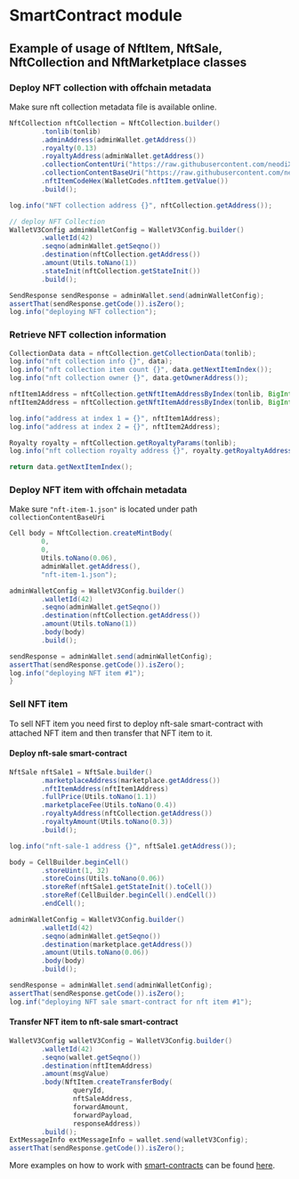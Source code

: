 # SmartContract module

## Example of usage of NftItem, NftSale, NftCollection and NftMarketplace classes

### Deploy NFT collection with offchain metadata

Make sure nft collection metadata file is available online.

```java
NftCollection nftCollection = NftCollection.builder()
        .tonlib(tonlib)
        .adminAddress(adminWallet.getAddress())
        .royalty(0.13)
        .royaltyAddress(adminWallet.getAddress())
        .collectionContentUri("https://raw.githubusercontent.com/neodiX42/ton4j/main/1-media/nft-collection.json")
        .collectionContentBaseUri("https://raw.githubusercontent.com/neodiX42/ton4j/main/1-media/")
        .nftItemCodeHex(WalletCodes.nftItem.getValue())
        .build();

log.info("NFT collection address {}", nftCollection.getAddress());

// deploy NFT Collection
WalletV3Config adminWalletConfig = WalletV3Config.builder()
        .walletId(42)
        .seqno(adminWallet.getSeqno())
        .destination(nftCollection.getAddress())
        .amount(Utils.toNano(1))
        .stateInit(nftCollection.getStateInit())
        .build();

SendResponse sendResponse = adminWallet.send(adminWalletConfig);
assertThat(sendResponse.getCode()).isZero();
log.info("deploying NFT collection");
```

### Retrieve NFT collection information

```java
CollectionData data = nftCollection.getCollectionData(tonlib);
log.info("nft collection info {}", data);
log.info("nft collection item count {}", data.getNextItemIndex());
log.info("nft collection owner {}", data.getOwnerAddress());

nftItem1Address = nftCollection.getNftItemAddressByIndex(tonlib, BigInteger.ZERO);
nftItem2Address = nftCollection.getNftItemAddressByIndex(tonlib, BigInteger.ONE);

log.info("address at index 1 = {}", nftItem1Address);
log.info("address at index 2 = {}", nftItem2Address);

Royalty royalty = nftCollection.getRoyaltyParams(tonlib);
log.info("nft collection royalty address {}", royalty.getRoyaltyAddress());

return data.getNextItemIndex();
```

### Deploy NFT item with offchain metadata

Make sure `"nft-item-1.json"` is located under path `collectionContentBaseUri`

```java
Cell body = NftCollection.createMintBody(
        0,
        0,
        Utils.toNano(0.06),
        adminWallet.getAddress(),
        "nft-item-1.json");

adminWalletConfig = WalletV3Config.builder()
        .walletId(42)
        .seqno(adminWallet.getSeqno())
        .destination(nftCollection.getAddress())
        .amount(Utils.toNano(1))
        .body(body)
        .build();

sendResponse = adminWallet.send(adminWalletConfig);
assertThat(sendResponse.getCode()).isZero();
log.info("deploying NFT item #1");
}
```

### Sell NFT item

To sell NFT item you need first to deploy nft-sale smart-contract with attached NFT item and then
transfer that NFT item to it.

#### Deploy nft-sale smart-contract

```java
NftSale nftSale1 = NftSale.builder()
        .marketplaceAddress(marketplace.getAddress())
        .nftItemAddress(nftItem1Address)
        .fullPrice(Utils.toNano(1.1))
        .marketplaceFee(Utils.toNano(0.4))
        .royaltyAddress(nftCollection.getAddress())
        .royaltyAmount(Utils.toNano(0.3))
        .build();

log.info("nft-sale-1 address {}", nftSale1.getAddress());

body = CellBuilder.beginCell()
        .storeUint(1, 32)
        .storeCoins(Utils.toNano(0.06))
        .storeRef(nftSale1.getStateInit().toCell())
        .storeRef(CellBuilder.beginCell().endCell())
        .endCell();

adminWalletConfig = WalletV3Config.builder()
        .walletId(42)
        .seqno(adminWallet.getSeqno())
        .destination(marketplace.getAddress())
        .amount(Utils.toNano(0.06))
        .body(body)
        .build();

sendResponse = adminWallet.send(adminWalletConfig);
assertThat(sendResponse.getCode()).isZero();
log.inf("deploying NFT sale smart-contract for nft item #1");
```

#### Transfer NFT item to nft-sale smart-contract

```java
WalletV3Config walletV3Config = WalletV3Config.builder()
        .walletId(42)
        .seqno(wallet.getSeqno())
        .destination(nftItemAddress)
        .amount(msgValue)
        .body(NftItem.createTransferBody(
                queryId,
                nftSaleAddress,
                forwardAmount,
                forwardPayload,
                responseAddress))
        .build();
ExtMessageInfo extMessageInfo = wallet.send(walletV3Config);
assertThat(sendResponse.getCode()).isZero();
```

More examples on how to work with [smart-contracts](../smartcontract/src/main/java/org/ton/ton4j/smartcontract) can be
found [here](../smartcontract/src/test/java/org/ton/ton4j/smartcontract).